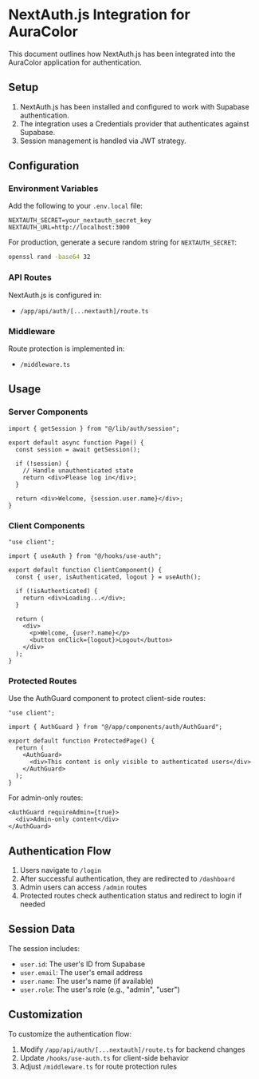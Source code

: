 # NextAuth.js Integration for AuraColor

This document outlines how NextAuth.js has been integrated into the AuraColor application for authentication.

## Setup

1. NextAuth.js has been installed and configured to work with Supabase authentication.
2. The integration uses a Credentials provider that authenticates against Supabase.
3. Session management is handled via JWT strategy.

## Configuration

### Environment Variables

Add the following to your `.env.local` file:

```
NEXTAUTH_SECRET=your_nextauth_secret_key
NEXTAUTH_URL=http://localhost:3000
```

For production, generate a secure random string for `NEXTAUTH_SECRET`:

```bash
openssl rand -base64 32
```

### API Routes

NextAuth.js is configured in:
- `/app/api/auth/[...nextauth]/route.ts`

### Middleware

Route protection is implemented in:
- `/middleware.ts`

## Usage

### Server Components

```tsx
import { getSession } from "@/lib/auth/session";

export default async function Page() {
  const session = await getSession();
  
  if (!session) {
    // Handle unauthenticated state
    return <div>Please log in</div>;
  }
  
  return <div>Welcome, {session.user.name}</div>;
}
```

### Client Components

```tsx
"use client";

import { useAuth } from "@/hooks/use-auth";

export default function ClientComponent() {
  const { user, isAuthenticated, logout } = useAuth();
  
  if (!isAuthenticated) {
    return <div>Loading...</div>;
  }
  
  return (
    <div>
      <p>Welcome, {user?.name}</p>
      <button onClick={logout}>Logout</button>
    </div>
  );
}
```

### Protected Routes

Use the AuthGuard component to protect client-side routes:

```tsx
"use client";

import { AuthGuard } from "@/app/components/auth/AuthGuard";

export default function ProtectedPage() {
  return (
    <AuthGuard>
      <div>This content is only visible to authenticated users</div>
    </AuthGuard>
  );
}
```

For admin-only routes:

```tsx
<AuthGuard requireAdmin={true}>
  <div>Admin-only content</div>
</AuthGuard>
```

## Authentication Flow

1. Users navigate to `/login`
2. After successful authentication, they are redirected to `/dashboard`
3. Admin users can access `/admin` routes
4. Protected routes check authentication status and redirect to login if needed

## Session Data

The session includes:
- `user.id`: The user's ID from Supabase
- `user.email`: The user's email address
- `user.name`: The user's name (if available)
- `user.role`: The user's role (e.g., "admin", "user")

## Customization

To customize the authentication flow:
1. Modify `/app/api/auth/[...nextauth]/route.ts` for backend changes
2. Update `/hooks/use-auth.ts` for client-side behavior
3. Adjust `/middleware.ts` for route protection rules
